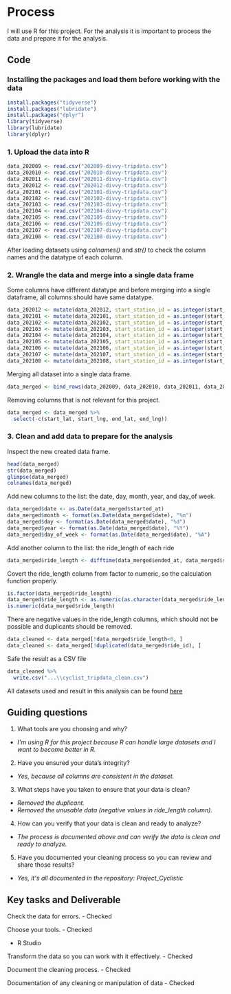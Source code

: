 # Process
I will use R for this project. 
For the analysis it is important to process the data and prepare it for the analysis. 

## Code 
### Installing the packages and load them before working with the data 
``` R
install.packages("tidyverse")
install.packages("lubridate")
install.packages("dplyr")
library(tidyverse)
library(lubridate)
library(dplyr)
```
### 1. Upload the data into R
``` R
data_202009 <- read.csv("202009-divvy-tripdata.csv")
data_202010 <- read.csv("202010-divvy-tripdata.csv")
data_202011 <- read.csv("202011-divvy-tripdata.csv")
data_202012 <- read.csv("202012-divvy-tripdata.csv")
data_202101 <- read.csv("202101-divvy-tripdata.csv")
data_202102 <- read.csv("202102-divvy-tripdata.csv")
data_202103 <- read.csv("202103-divvy-tripdata.csv")
data_202104 <- read.csv("202104-divvy-tripdata.csv")
data_202105 <- read.csv("202105-divvy-tripdata.csv")
data_202106 <- read.csv("202106-divvy-tripdata.csv")
data_202107 <- read.csv("202107-divvy-tripdata.csv")
data_202108 <- read.csv("202108-divvy-tripdata.csv")
```
After loading datasets using *colnames()* and *str()* to check the column names and the datatype of each column.

### 2. Wrangle the data and merge into a single data frame 
Some columns have different datatype and before merging into a single dataframe, all columns should have same datatype.
``` R
data_202012 <- mutate(data_202012, start_station_id = as.integer(start_station_id), end_station_id = as.integer(end_station_id))
data_202101 <- mutate(data_202101, start_station_id = as.integer(start_station_id), end_station_id = as.integer(end_station_id))
data_202102 <- mutate(data_202102, start_station_id = as.integer(start_station_id), end_station_id = as.integer(end_station_id))
data_202103 <- mutate(data_202103, start_station_id = as.integer(start_station_id), end_station_id = as.integer(end_station_id))
data_202104 <- mutate(data_202104, start_station_id = as.integer(start_station_id), end_station_id = as.integer(end_station_id))
data_202105 <- mutate(data_202105, start_station_id = as.integer(start_station_id), end_station_id = as.integer(end_station_id))
data_202106 <- mutate(data_202106, start_station_id = as.integer(start_station_id), end_station_id = as.integer(end_station_id))
data_202107 <- mutate(data_202107, start_station_id = as.integer(start_station_id), end_station_id = as.integer(end_station_id))
data_202108 <- mutate(data_202108, start_station_id = as.integer(start_station_id), end_station_id = as.integer(end_station_id))
```
Merging all dataset into a single data frame. 
``` R
data_merged <- bind_rows(data_202009, data_202010, data_202011, data_202012, data_202101, data_202102, data_202103, data_202104, data_202105, data_202106, data_202107, data_202108)
``` 
Removing columns that is not relevant for this project.
``` R
data_merged <- data_merged %>% 
  select(-c(start_lat, start_lng, end_lat, end_lng))
```
### 3. Clean and add data to prepare for the analysis
Inspect the new created data frame.
``` R
head(data_merged)
str(data_merged)
glimpse(data_merged)
colnames(data_merged)
``` 

Add new columns to the list: the date, day, month, year, and day_of week. 
``` R
data_merged$date <- as.Date(data_merged$started_at)
data_merged$month <- format(as.Date(data_merged$date), "%m")
data_merged$day <- format(as.Date(data_merged$date), "%d")
data_merged$year <- format(as.Date(data_merged$date), "%Y")
data_merged$day_of_week <- format(as.Date(data_merged$date), "%A")
```

Add another column to the list: the ride_length of each ride 
``` R
data_merged$ride_length <- difftime(data_merged$ended_at, data_merged$started_at)
``` 

Covert the ride_length column from factor to numeric, so the calculation function properly. 
``` R
is.factor(data_merged$ride_length)
data_merged$ride_length <- as.numeric(as.character(data_merged$ride_length))
is.numeric(data_merged$ride_length)
```

There are negative values in the ride_length columns, which should not be possible and duplicants should be removed.
``` R
data_cleaned <- data_merged[!data_merged$ride_length<0, ]
data_cleaned <- data_merged[!duplicated(data_merged$ride_id), ]
``` 

Safe the result as a CSV file
``` R
data_cleaned %>% 
  write.csv("...\\cyclist_tripdata_clean.csv")
``` 
All datasets used and result in this analysis can be found [here](https://drive.google.com/drive/folders/1DsAt87w_pbkX5z8oncNdB9XDv2V63n6g?usp=sharing)

## Guiding questions

1. What tools are you choosing and why?
* *I'm using R for this project because R can handle large datasets and I want to become better in R.*

2. Have you ensured your data’s integrity?
* *Yes, because all columns are consistent in the dataset.*

3. What steps have you taken to ensure that your data is clean?
* *Removed the duplicant.*
* *Removed the unusable data (negative values in ride_length column).*

4. How can you verify that your data is clean and ready to analyze?
* *The process is documented above and can verify the data is clean and ready to analyze.*

5. Have you documented your cleaning process so you can review and share those results?
* *Yes, it's all documented in the repository: Project_Cyclistic*

## Key tasks and Deliverable
Check the data for errors. - Checked 

Choose your tools. - Checked 
* R Studio

Transform the data so you can work with it effectively. - Checked 

Document the cleaning process. - Checked 

Documentation of any cleaning or manipulation of data - Checked 
